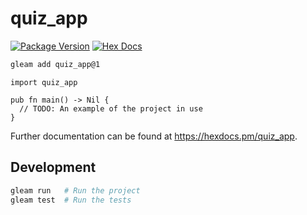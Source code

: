 # quiz_app

[![Package Version](https://img.shields.io/hexpm/v/quiz_app)](https://hex.pm/packages/quiz_app)
[![Hex Docs](https://img.shields.io/badge/hex-docs-ffaff3)](https://hexdocs.pm/quiz_app/)

```sh
gleam add quiz_app@1
```
```gleam
import quiz_app

pub fn main() -> Nil {
  // TODO: An example of the project in use
}
```

Further documentation can be found at <https://hexdocs.pm/quiz_app>.

## Development

```sh
gleam run   # Run the project
gleam test  # Run the tests
```
